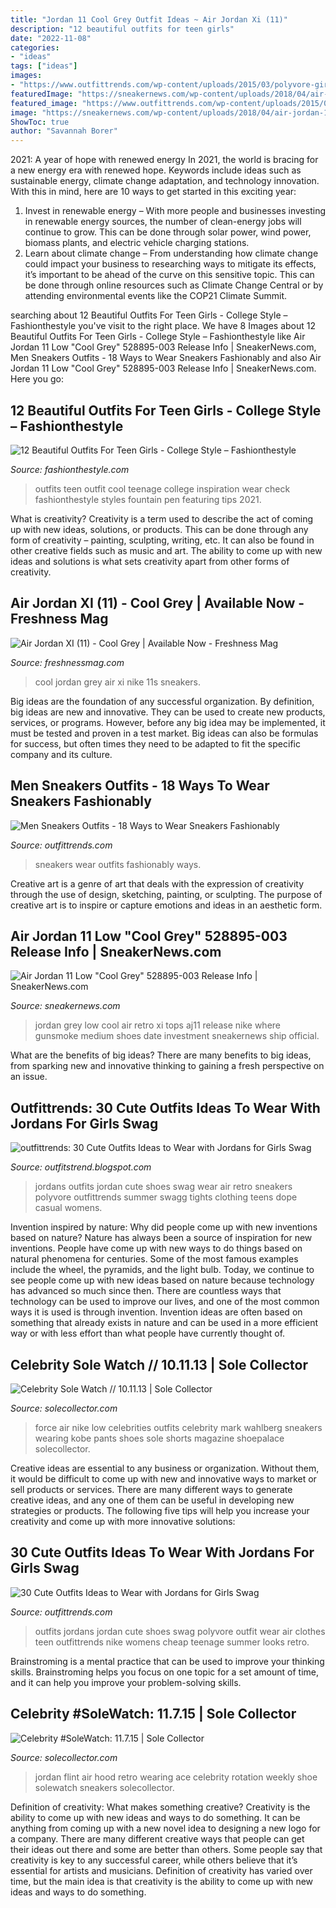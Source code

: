 ```yaml
---
title: "Jordan 11 Cool Grey Outfit Ideas ~ Air Jordan Xi (11)"
description: "12 beautiful outfits for teen girls"
date: "2022-11-08"
categories:
- "ideas"
tags: ["ideas"]
images:
- "https://www.outfittrends.com/wp-content/uploads/2015/03/polyvore-girls-jordan-outfits.jpg"
featuredImage: "https://sneakernews.com/wp-content/uploads/2018/04/air-jordan-11-low-cool-grey-6.jpg?w=1140"
featured_image: "https://www.outfittrends.com/wp-content/uploads/2015/08/7132928933fe31d4efb07d637dda2ccd-577x1024.jpg"
image: "https://sneakernews.com/wp-content/uploads/2018/04/air-jordan-11-low-cool-grey-6.jpg?w=1140"
ShowToc: true
author: "Savannah Borer"
---
```



2021: A year of hope with renewed energy
In 2021, the world is bracing for a new energy era with renewed hope. Keywords include ideas such as sustainable energy, climate change adaptation, and technology innovation. With this in mind, here are 10 ways to get started in this exciting year:
1. Invest in renewable energy – With more people and businesses investing in renewable energy sources, the number of clean-energy jobs will continue to grow. This can be done through solar power, wind power, biomass plants, and electric vehicle charging stations.
2. Learn about climate change – From understanding how climate change could impact your business to researching ways to mitigate its effects, it’s important to be ahead of the curve on this sensitive topic. This can be done through online resources such as Climate Change Central or by attending environmental events like the COP21 Climate Summit.

	

		
searching about 12 Beautiful Outfits For Teen Girls - College Style – Fashionthestyle you've visit to the right place. We have 8 Images about 12 Beautiful Outfits For Teen Girls - College Style – Fashionthestyle like Air Jordan 11 Low &quot;Cool Grey&quot; 528895-003 Release Info | SneakerNews.com, Men Sneakers Outfits - 18 Ways to Wear Sneakers Fashionably and also Air Jordan 11 Low &quot;Cool Grey&quot; 528895-003 Release Info | SneakerNews.com. Here you go:
		
    
## 12 Beautiful Outfits For Teen Girls - College Style – Fashionthestyle

<img loading=lazy src="https://fashionthestyle.com/wp-content/uploads/2017/06/outfits-ideas-for-teen-girls-8.jpg" onerror="this.onerror=null;this.src='https://tse4.mm.bing.net/th?id=OIP.LiJA6xK7fCd1N-dFNJzlzgHaHa&amp;pid=15.1';" alt="12 Beautiful Outfits For Teen Girls - College Style – Fashionthestyle">

_Source: fashionthestyle.com_

>outfits teen outfit cool teenage college inspiration wear check fashionthestyle styles fountain pen featuring tips 2021. 

	

What is creativity?
Creativity is a term used to describe the act of coming up with new ideas, solutions, or products. This can be done through any form of creativity – painting, sculpting, writing, etc. It can also be found in other creative fields such as music and art. The ability to come up with new ideas and solutions is what sets creativity apart from other forms of creativity.

    
## Air Jordan XI (11) - Cool Grey | Available Now - Freshness Mag

<img loading=lazy src="https://www.freshnessmag.com/.image/t_share/MTM2ODM2MTM2ODI4MDIwMzE5/nike-air-jordan-xi-cool-grey-07.jpg" onerror="this.onerror=null;this.src='https://tse2.mm.bing.net/th?id=OIP.Oo-0uB5kCED_6a1n7KzGEwHaFw&amp;pid=15.1';" alt="Air Jordan XI (11) - Cool Grey | Available Now - Freshness Mag">

_Source: freshnessmag.com_

>cool jordan grey air xi nike 11s sneakers. 

	

Big ideas are the foundation of any successful organization. By definition, big ideas are new and innovative. They can be used to create new products, services, or programs. However, before any big idea may be implemented, it must be tested and proven in a test market. Big ideas can also be formulas for success, but often times they need to be adapted to fit the specific company and its culture.

    
## Men Sneakers Outfits - 18 Ways To Wear Sneakers Fashionably

<img loading=lazy src="https://www.outfittrends.com/wp-content/uploads/2015/08/7132928933fe31d4efb07d637dda2ccd-577x1024.jpg" onerror="this.onerror=null;this.src='https://tse1.mm.bing.net/th?id=OIP.6sAHnVmNCIYRG_kM3hK_KgHaNJ&amp;pid=15.1';" alt="Men Sneakers Outfits - 18 Ways to Wear Sneakers Fashionably">

_Source: outfittrends.com_

>sneakers wear outfits fashionably ways. 

	

Creative art is a genre of art that deals with the expression of creativity through the use of design, sketching, painting, or sculpting. The purpose of creative art is to inspire or capture emotions and ideas in an aesthetic form.

    
## Air Jordan 11 Low &quot;Cool Grey&quot; 528895-003 Release Info | SneakerNews.com

<img loading=lazy src="https://sneakernews.com/wp-content/uploads/2018/04/air-jordan-11-low-cool-grey-6.jpg?w=1140" onerror="this.onerror=null;this.src='https://tse3.mm.bing.net/th?id=OIP.Se2NlZVr0SB-xQmTnGuC-wHaFN&amp;pid=15.1';" alt="Air Jordan 11 Low &quot;Cool Grey&quot; 528895-003 Release Info | SneakerNews.com">

_Source: sneakernews.com_

>jordan grey low cool air retro xi tops aj11 release nike where gunsmoke medium shoes date investment sneakernews ship official. 

	

What are the benefits of big ideas?
There are many benefits to big ideas, from sparking new and innovative thinking to gaining a fresh perspective on an issue.

    
## Outfittrends: 30 Cute Outfits Ideas To Wear With Jordans For Girls Swag

<img loading=lazy src="http://www.outfittrends.com/wp-content/uploads/2015/03/Retro-Air-Jordan-Shoes-with-tights.jpg" onerror="this.onerror=null;this.src='https://tse2.mm.bing.net/th?id=OIP.1cX6ykqmC28h4ZurqkYZlQHaL3&amp;pid=15.1';" alt="outfittrends: 30 Cute Outfits Ideas to Wear with Jordans for Girls Swag">

_Source: outfitstrend.blogspot.com_

>jordans outfits jordan cute shoes swag wear air retro sneakers polyvore outfittrends summer swagg tights clothing teens dope casual womens. 

	

Invention inspired by nature: Why did people come up with new inventions based on nature?
Nature has always been a source of inspiration for new inventions. People have come up with new ways to do things based on natural phenomena for centuries. Some of the most famous examples include the wheel, the pyramids, and the light bulb. Today, we continue to see people come up with new ideas based on nature because technology has advanced so much since then. There are countless ways that technology can be used to improve our lives, and one of the most common ways it is used is through invention. Invention ideas are often based on something that already exists in nature and can be used in a more efficient way or with less effort than what people have currently thought of.

    
## Celebrity Sole Watch // 10.11.13 | Sole Collector

<img loading=lazy src="http://images.solecollector.com/complex/image/upload/vbv2jpqnzkjayrt5ickp.jpg" onerror="this.onerror=null;this.src='https://tse1.mm.bing.net/th?id=OIP.1V3TsultZwUlJwW1BwgqWgHaKx&amp;pid=15.1';" alt="Celebrity Sole Watch // 10.11.13 | Sole Collector">

_Source: solecollector.com_

>force air nike low celebrities outfits celebrity mark wahlberg sneakers wearing kobe pants shoes sole shorts magazine shoepalace solecollector. 

	

Creative ideas are essential to any business or organization. Without them, it would be difficult to come up with new and innovative ways to market or sell products or services. There are many different ways to generate creative ideas, and any one of them can be useful in developing new strategies or products. The following five tips will help you increase your creativity and come up with more innovative solutions: 

    
## 30 Cute Outfits Ideas To Wear With Jordans For Girls Swag

<img loading=lazy src="https://www.outfittrends.com/wp-content/uploads/2015/03/polyvore-girls-jordan-outfits.jpg" onerror="this.onerror=null;this.src='https://tse1.mm.bing.net/th?id=OIP.UQCrEU1Mx33__THmz11lzgHaJx&amp;pid=15.1';" alt="30 Cute Outfits Ideas to Wear with Jordans for Girls Swag">

_Source: outfittrends.com_

>outfits jordans jordan cute shoes swag polyvore outfit wear air clothes teen outfittrends nike womens cheap teenage summer looks retro. 

	

Brainstroming is a mental practice that can be used to improve your thinking skills. Brainstroming helps you focus on one topic for a set amount of time, and it can help you improve your problem-solving skills.

    
## Celebrity #SoleWatch: 11.7.15 | Sole Collector

<img loading=lazy src="http://images.solecollector.com/complex/image/upload/ij3odfzhzcpytpcmlxhk.jpg" onerror="this.onerror=null;this.src='https://tse1.mm.bing.net/th?id=OIP.cZHPAAtWbN2-ZtNTwDjzBAHaHt&amp;pid=15.1';" alt="Celebrity #SoleWatch: 11.7.15 | Sole Collector">

_Source: solecollector.com_

>jordan flint air hood retro wearing ace celebrity rotation weekly shoe solewatch sneakers solecollector. 

	

Definition of creativity: What makes something creative?
Creativity is the ability to come up with new ideas and ways to do something. It can be anything from coming up with a new novel idea to designing a new logo for a company. There are many different creative ways that people can get their ideas out there and some are better than others. Some people say that creativity is key to any successful career, while others believe that it’s essential for artists and musicians. Definition of creativity has varied over time, but the main idea is that creativity is the ability to come up with new ideas and ways to do something.

